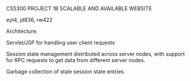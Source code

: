 CS5300 PROJECT 1B
SCALABLE AND AVAILABLE WEBSITE


eyt4, jd836, rw422

Architecture:

Servlet/JSP for handling user client requests

Session state management distributed across server nodes, with support for RPC requests to get data from different server nodes.

Garbage collection of stale session state entries.
